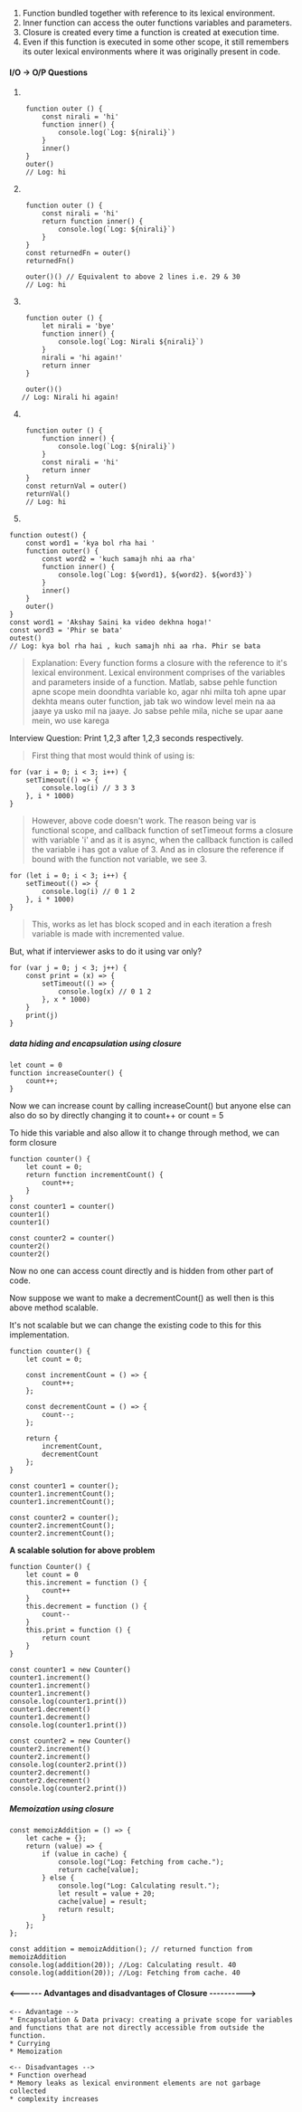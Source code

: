 
1. Function bundled together with reference to its lexical environment.
2. Inner function can access the outer functions variables and parameters. 
3. Closure is created every time a function is created at execution time.
4. Even if this function is executed in some other scope, it still remembers its outer lexical environments where it was originally present in code.

#### I/O -> O/P Questions

1. 
```
    function outer () {
        const nirali = 'hi'
        function inner() {
            console.log(`Log: ${nirali}`)
        }
        inner()
    }
    outer() 
    // Log: hi
```

2. 
```
    function outer () {
        const nirali = 'hi'
        return function inner() {
            console.log(`Log: ${nirali}`)
        }
    }
    const returnedFn = outer()
    returnedFn()

    outer()() // Equivalent to above 2 lines i.e. 29 & 30
    // Log: hi
```

3. 
```
    function outer () {
        let nirali = 'bye'
        function inner() {
            console.log(`Log: Nirali ${nirali}`)
        }
        nirali = 'hi again!'
        return inner
    }

    outer()()
   // Log: Nirali hi again!
```

4.
```
    function outer () {
        function inner() {
            console.log(`Log: ${nirali}`)
        }
        const nirali = 'hi'
        return inner
    }
    const returnVal = outer()
    returnVal()
    // Log: hi
```

5.
```
function outest() {
    const word1 = 'kya bol rha hai '
    function outer() {
        const word2 = 'kuch samajh nhi aa rha'
        function inner() {
            console.log(`Log: ${word1}, ${word2}. ${word3}`)
        }
        inner()
    }
    outer()
}
const word1 = 'Akshay Saini ka video dekhna hoga!'
const word3 = 'Phir se bata'
outest()
// Log: kya bol rha hai , kuch samajh nhi aa rha. Phir se bata
```

> Explanation: Every function forms a closure with the reference to it's lexical environment.
>Lexical environment comprises of the variables and parameters inside of a function.
>Matlab, sabse pehle function apne scope mein doondhta variable ko, agar nhi milta toh apne upar dekhta means outer function, jab tak wo window level mein na aa jaaye ya usko mil na jaaye. Jo sabse pehle mila, niche se upar aane mein, wo use karega

Interview Question: Print 1,2,3 after 1,2,3 seconds respectively.

> First thing that most would think of using is:
```
for (var i = 0; i < 3; i++) {
    setTimeout(() => {
        console.log(i) // 3 3 3
    }, i * 1000)
}
```
> However, above code doesn't work. The reason being var is functional scope, and callback function of setTimeout forms a closure with variable 'i' and as it is async, when the callback function is called the variable i has got a value of 3. And as in closure the reference if bound with the function not variable, we see 3.

```
for (let i = 0; i < 3; i++) {
    setTimeout(() => {
        console.log(i) // 0 1 2
    }, i * 1000)
}
```
> This, works as let has block scoped and in each iteration a fresh variable is made with incremented value.

But, what if interviewer asks to do it using var only?

```
for (var j = 0; j < 3; j++) {
    const print = (x) => {
        setTimeout(() => {
            console.log(x) // 0 1 2
        }, x * 1000)
    }
    print(j)
}
```
##### data hiding and encapsulation using closure


    let count = 0
    function increaseCounter() {
        count++;
    }

Now we can increase count by calling increaseCount() but anyone else can also do so by directly changing it to count++ or count = 5

To hide this variable and also allow it to change through method, we can form closure

    function counter() {
        let count = 0;
        return function incrementCount() {
            count++;
        }
    }
    const counter1 = counter()
    counter1()
    counter1()

    const counter2 = counter()
    counter2()
    counter2()
    
Now no one can access count directly and is hidden from other part of code.
    
Now suppose we want to make a decrementCount() as well then is this above method scalable.

It's not scalable but we can change the existing code to this for this implementation.

    function counter() {
        let count = 0;

        const incrementCount = () => {
            count++;
        };

        const decrementCount = () => {
            count--;
        };

        return {
            incrementCount,
            decrementCount
        };
    }

    const counter1 = counter();
    counter1.incrementCount();
    counter1.incrementCount();

    const counter2 = counter();
    counter2.incrementCount();
    counter2.incrementCount();
   


**A scalable solution for above problem**
```
function Counter() {
    let count = 0
    this.increment = function () {
        count++
    }
    this.decrement = function () {
        count--
    }
    this.print = function () {
        return count
    }
}

const counter1 = new Counter()
counter1.increment()
counter1.increment()
counter1.increment()
console.log(counter1.print())
counter1.decrement()
counter1.decrement()
console.log(counter1.print())

const counter2 = new Counter()
counter2.increment()
counter2.increment()
console.log(counter2.print())
counter2.decrement()
counter2.decrement()
console.log(counter2.print())
```

##### Memoization using closure
```
const memoizAddition = () => {
    let cache = {};
    return (value) => {
        if (value in cache) {
            console.log("Log: Fetching from cache.");
            return cache[value]; 
        } else {
            console.log("Log: Calculating result.");
            let result = value + 20;
            cache[value] = result;
            return result;
        }
    };
};

const addition = memoizAddition(); // returned function from memoizAddition
console.log(addition(20)); //Log: Calculating result. 40
console.log(addition(20)); //Log: Fetching from cache. 40
```

####    <------ Advantages and disadvantages of Closure ---------->

    <-- Advantage -->
    * Encapsulation & Data privacy: creating a private scope for variables and functions that are not directly accessible from outside the function. 
    * Currying
    * Memoization
    
    <-- Disadvantages -->
    * Function overhead
    * Memory leaks as lexical environment elements are not garbage collected
    * complexity increases


